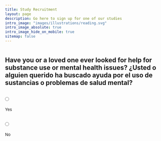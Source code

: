 ```yaml
---
title: Study Recruitment
layout: page
description: Go here to sign up for one of our studies
intro_image: "images/illustrations/reading.svg"
intro_image_absolute: true
intro_image_hide_on_mobile: true
sitemap: false
---
```


<form id="fs-frm" name="complaint-form" accept-charset="utf-8" action="https://formspree.io/f/mrgwkbjp" method="post">
  <fieldset id="fs-frm-inputs">
    <div id="recovery">
      <h2>Have you or a loved one ever looked for help for substance use or mental health issues? ¿Usted o alguien querido ha buscado ayuda por el uso de sustancias o problemas de salud mental?</h2>
      <div class="radio-row">
        <div class="radio">
          <input type="radio" id="recoveryYes" name="recovery" value="YES" onChange="yesAnswer('spanish')">
          <label for="yes">Yes</label><br>
        </div>
        <div class="radio">
          <input type="radio" id="recoveryNo" name="recovery" value="NO" onChange="noAnswer()">
          <label for="no">No</label><br>
        </div>
      </div>
    </div>
    <div id="spanish" style="display:none;">
      <h2 id="spanish-label">Does that person speak Spanish? ¿Esa persona habla español?</h2>
      <div class="radio-row">
        <div class="radio">
          <input type="radio" id="spanishYes" name="spanish" value="YES" onChange="yesAnswer('spanishPrimary')">
          <label for="yes">Yes / Sí</label><br>
        </div>
        <div class="radio">
          <input type="radio" id="spanishNo" name="spanish" value="NO" onChange="noAnswer()">
          <label for="no">No</label><br>
        </div>
      </div>
    </div>
    <div id="spanishPrimary" style="display:none;">
      <h2>Do you read better in Spanish? ¿Lees mejor en español?</h2>
      <div class="radio-row">
        <div class="radio">
          <input type="radio" id="spanishPrimaryYes" name="spanishPrimary" value="YES" onChange="spanishLabels()">
          <label for="yes">Yes / Sí</label><br>
        </div>
        <div class="radio">
          <input type="radio" id="spanishPrimaryNo" name="spanishPrimary" value="NO" onChange="yesAnswer('adult')">
          <label for="no">No</label><br>
        </div>
      </div>
    </div>
    <div id="adult" style="display:none;">
      <h2 id="adult-label">Are you an adult over the age of 18?</h2>
      <div class="radio-row">
        <div class="radio">
          <input type="radio" id="adultYes" name="adult" value="YES" onChange="yesAnswer('smartphone')">
          <label for="yes">Yes / Sí</label><br>
        </div>
        <div class="radio">
          <input type="radio" id="adultNo" name="adult" value="NO" onChange="noAnswer()">
          <label for="no">No</label><br>
        </div>
      </div>
    </div>
    <div id="smartphone" style="display:none;">
      <h2 id="smartphone-label">Do you have a smartphone?</h2>
      <div class="radio-row">
        <div class="radio">
          <input type="radio" id="smartphoneYes" name="smartphone" value="YES" onChange="yesAnswer('help')">
          <label for="yes">Yes</label><br>
        </div>
        <div class="radio">
          <input type="radio" id="smartphoneNo" name="smartphone" value="NO" onChange="noAnswer()">
          <label for="no">No</label><br>
        </div>
      </div>
    </div>
    <div id="help" style="display:none;">
      <h2 id="help-label">Interested in helping us improve access to behavioral health services?</h2>
      <div class="radio-row">
        <div class="radio">
          <input type="radio" id="helpYes" name="help" value="YES" onChange="yesAnswer('full_form')">
          <label for="yes">Yes</label><br>
        </div>
        <div class="radio">
          <input type="radio" id="helpNo" name="help" value="NO" onChange="noAnswer()">
          <label for="no">No</label><br>
        </div>
      </div>
    </div>
    <div id="full_form" style="display:none;">
      <div id="name">
        <label for="first" id="name-label">First name*</label>
        <input type="text" name="name" id="first" placeholder="First name / Primer nombre" required>
      </div>
      <div id="phone">
        <label for="telephone" id="phone-label">Phone Number*</label>
        <input type="telephone" name="telephone" id="telephone" placeholder="(555) 555-5555" required>
      </div>
      <div id="availability">
        <label for="contact" id="availability-label">When is a good time to contact you?*</label>
        <input type="text" name="contact" id="contact" placeholder="Monday evenings, for example / Los lunes por la tarde, por ejemplo." required>
      </div>
      <div id="bonus">
        <label for="bonus" id="bonus-label">Please recommend anyone else you know who might be interested</label>
        <input type="text" name="bonus" id="bonus" placeholder="First name + phone number / Primer nombre + Número de teléfono" required>
      </div>
    </div>
    <input type="hidden" name="_subject" id="email-subject" value="Rumbo Recruitment Form Submission">
  </fieldset>
  <input id="submit-form-button" type="submit" value="Submit / Enviar" style="display:none; margin-top: 1rem;">
</form>
<div id="no-thanks" style="display:none;">
  <h2 id="nothanks-label">Thank you for your time -- unfortunately, we're looking for somebody else!</h2>
</div>

  <style>/* reset */
  #fs-frm input,
  #fs-frm select,
  #fs-frm textarea,
  #fs-frm fieldset,
  #fs-frm optgroup,
  #fs-frm label,
  #fs-frm #card-element:disabled {
    font-family: inherit;
    font-size: 100%;
    color: inherit;
    border: none;
    border-radius: 0;
    display: block;
    width: 100%;
    padding: 0;
    margin: 0;
    -webkit-appearance: none;
    -moz-appearance: none;
  }
  #fs-frm label,
  #fs-frm legend,
  #fs-frm ::placeholder {
    font-size: .825rem;
    padding-top: .2rem;
    display: flex;
    align-items: baseline;
  }
  
  /* border, padding, margin, width */

  #fs-frm input,
  #fs-frm select,
  #fs-frm textarea,
  #fs-frm #card-element {
    border: 1px solid rgba(0,0,0,0.2);
    background-color: rgba(255,255,255,0.9);
    padding: .75em 1rem;
    margin-bottom: 1.5rem;
  }
  #fs-frm input:focus,
  #fs-frm select:focus,
  #fs-frm textarea:focus {
    background-color: white;
    outline-style: solid;
    outline-width: thin;
    outline-color: gray;
    outline-offset: -1px;
  }
  #fs-frm [type="text"],
  #fs-frm [type="email"] {
    width: 100%;
  }
  #fs-frm [type="button"],
  #fs-frm [type="submit"],
  #fs-frm [type="reset"] {
    width: auto;
    cursor: pointer;
    -webkit-appearance: button;
    -moz-appearance: button;
    appearance: button;
  }
  #fs-frm [type="button"]:focus,
  #fs-frm [type="submit"]:focus,
  #fs-frm [type="reset"]:focus {
    outline: none;
  }
  #fs-frm [type="submit"],
  #fs-frm [type="reset"] {
    margin-bottom: 0;
  }
  #fs-frm select {
    text-transform: none;
  }
  
  #fs-frm [type="checkbox"] {
    -webkit-appearance: checkbox;
    -moz-appearance: checkbox;
    appearance: checkbox;
    display: inline-block;
    width: auto;
    margin: 0 .5em 0 0 !important;
  }
  
  #fs-frm [type="radio"] {
    -webkit-appearance: radio;
    -moz-appearance: radio;
    appearance: radio;
    margin-bottom: 0 !important;
    margin-right: 3em;
    width: unset;
  }
  
  /* address, locale */
  #fs-frm fieldset.locale input[name="city"],
  #fs-frm fieldset.locale select[name="state"],
  #fs-frm fieldset.locale input[name="postal-code"] {
    display: inline;
  }
  #fs-frm fieldset.locale input[name="city"] {
    width: 52%;
  }
  #fs-frm fieldset.locale select[name="state"],
  #fs-frm fieldset.locale input[name="postal-code"] {
    width: 20%;
  }
  #fs-frm fieldset.locale input[name="city"],
  #fs-frm fieldset.locale select[name="state"] {
    margin-right: 3%;
  }
  </style>

<script>

var labelStrings = {
  smartphone: {
    english: 'Do you have a smartphone?',
    spanish: '¿Tiene un smartphone?'
  },
  adult: {
    english: 'Are you an adult over the age of 18?',
    spanish: '¿Eres adulto mayor de 18 años?'
  },
  help: {
    english: 'Interested in helping us improve access to behavioral health services?',
    spanish: '¿Está interesado en ayudarnos a mejorar el acceso a los servicios de salud mental y tratamiento de adicciones?'
  },
  name: {
    english: 'First Name*',
    spanish: 'Primer nombre*'
  },
  phone: {
    english: 'Phone Number*',
    spanish: 'Número de teléfono*'
  },
  availability: {
    english: 'When is a good time to contact you?*',
    spanish: '¿Cuándo es un buen momento para contactarlo?*'
  },
  bonus: {
    english: 'Please recommend anyone else you know who might be interested',
    spanish: 'Por favor recomienda a alguien más que conozcas que pueda estar interesado'
  },
  nothanks: {
    english: 'Thank you for your time -- unfortunately, we\'re looking for somebody else!',
    spanish: '¡Gracias por su tiempo, pero estamos buscando a otra persona!'
  }
}

var speaksSpanish = false;

function yesAnswer(selector) {
  var element = document.getElementById(selector);
  element.style.display = 'block';
}

function noAnswer() {
  var formElement = document.getElementById('fs-frm');
  formElement.style.display = 'none';

  var noThanksElement = document.getElementById('no-thanks');
  noThanksElement.style.display = 'block';
}

function spanishLabels() {
  // handle translations
  for (var label in labelStrings) {
    document.getElementById(label + '-label').innerHTML = labelStrings[label]['spanish'];
  }
  
  // show element
  var element = document.getElementById('adult');
  element.style.display = 'block';
}

var contactElement = document.getElementById('contact');
contactElement. addEventListener("input", (event) => {
  var submit = document.getElementById('submit-form-button');
  submit.style.display = 'block';
});

</script>